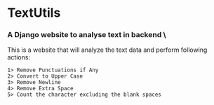 # **TextUtils**

### **A Django website to analyse text in backend** \
This is a website that will analyze the text data and perform following actions:
```
1> Remove Punctuations if Any
2> Convert to Upper Case
3> Remove Newline
4> Remove Extra Space
5> Count the character excluding the blank spaces
```
